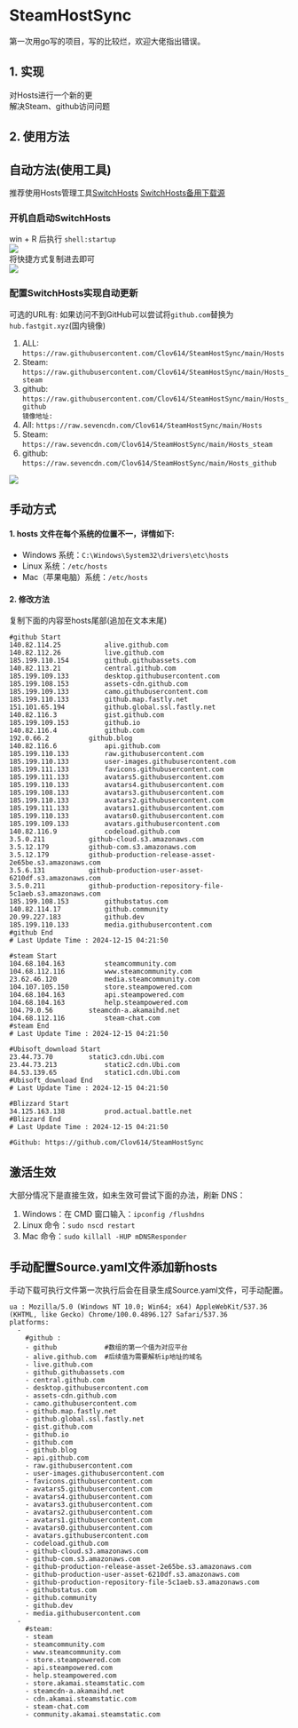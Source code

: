 # SteamHostSync
第一次用go写的项目，写的比较烂，欢迎大佬指出错误。

## 1. 实现
对Hosts进行一个新的更  
解决Steam、github访问问题

## 2. 使用方法
## 自动方法(使用工具)
推荐使用Hosts管理工具[SwitchHosts](https://github.com/oldj/SwitchHosts) 
[SwitchHosts备用下载源](https://nas.iaimi.info/s/nT5pb8jMQp32QwB)
### 开机自启动SwitchHosts
win + R 后执行 `shell:startup`    
![](/img/1.png)  
将快捷方式复制进去即可  
![](/img/2.png)  
### 配置SwitchHosts实现自动更新  
可选的URL有:
如果访问不到GitHub可以尝试将`github.com`替换为`hub.fastgit.xyz`(国内镜像)
1. ALL: `https://raw.githubusercontent.com/Clov614/SteamHostSync/main/Hosts`  
2. Steam: `https://raw.githubusercontent.com/Clov614/SteamHostSync/main/Hosts_steam`  
3. github: `https://raw.githubusercontent.com/Clov614/SteamHostSync/main/Hosts_github`    
`镜像地址:`
4. All: `https://raw.sevencdn.com/Clov614/SteamHostSync/main/Hosts`  
5. Steam: `https://raw.sevencdn.com/Clov614/SteamHostSync/main/Hosts_steam`  
6. github: `https://raw.sevencdn.com/Clov614/SteamHostSync/main/Hosts_github`  

![](/img/3.png)

## 手动方式
#### 1. hosts 文件在每个系统的位置不一，详情如下:
- Windows 系统：`C:\Windows\System32\drivers\etc\hosts`
- Linux 系统：`/etc/hosts`
- Mac（苹果电脑）系统：`/etc/hosts`

#### 2. 修改方法
复制下面的内容至hosts尾部(追加在文本末尾)

```
#github Start
140.82.114.25			alive.github.com
140.82.112.26			live.github.com
185.199.110.154			github.githubassets.com
140.82.113.21			central.github.com
185.199.109.133			desktop.githubusercontent.com
185.199.108.153			assets-cdn.github.com
185.199.109.133			camo.githubusercontent.com
185.199.110.133			github.map.fastly.net
151.101.65.194			github.global.ssl.fastly.net
140.82.116.3			gist.github.com
185.199.109.153			github.io
140.82.116.4			github.com
192.0.66.2			github.blog
140.82.116.6			api.github.com
185.199.110.133			raw.githubusercontent.com
185.199.110.133			user-images.githubusercontent.com
185.199.111.133			favicons.githubusercontent.com
185.199.111.133			avatars5.githubusercontent.com
185.199.110.133			avatars4.githubusercontent.com
185.199.108.133			avatars3.githubusercontent.com
185.199.110.133			avatars2.githubusercontent.com
185.199.111.133			avatars1.githubusercontent.com
185.199.110.133			avatars0.githubusercontent.com
185.199.109.133			avatars.githubusercontent.com
140.82.116.9			codeload.github.com
3.5.0.211			github-cloud.s3.amazonaws.com
3.5.12.179			github-com.s3.amazonaws.com
3.5.12.179			github-production-release-asset-2e65be.s3.amazonaws.com
3.5.6.131			github-production-user-asset-6210df.s3.amazonaws.com
3.5.0.211			github-production-repository-file-5c1aeb.s3.amazonaws.com
185.199.108.153			githubstatus.com
140.82.114.17			github.community
20.99.227.183			github.dev
185.199.110.133			media.githubusercontent.com
#github End
# Last Update Time : 2024-12-15 04:21:50 

#steam Start
104.68.104.163			steamcommunity.com
104.68.112.116			www.steamcommunity.com
23.62.46.120			media.steamcommunity.com
104.107.105.150			store.steampowered.com
104.68.104.163			api.steampowered.com
104.68.104.163			help.steampowered.com
104.79.0.56			steamcdn-a.akamaihd.net
104.68.112.116			steam-chat.com
#steam End
# Last Update Time : 2024-12-15 04:21:50 

#Ubisoft_download Start
23.44.73.70			static3.cdn.Ubi.com
23.44.73.213			static2.cdn.Ubi.com
84.53.139.65			static1.cdn.Ubi.com
#Ubisoft_download End
# Last Update Time : 2024-12-15 04:21:50 

#Blizzard Start
34.125.163.138			prod.actual.battle.net
#Blizzard End
# Last Update Time : 2024-12-15 04:21:50 

#Github: https://github.com/Clov614/SteamHostSync

```

## 激活生效
大部分情况下是直接生效，如未生效可尝试下面的办法，刷新 DNS：
1. Windows：在 CMD 窗口输入：`ipconfig /flushdns`
2. Linux 命令：`sudo nscd restart`
3. Mac 命令：`sudo killall -HUP mDNSResponder`  

## 手动配置Source.yaml文件添加新hosts  
手动下载可执行文件第一次执行后会在目录生成Source.yaml文件，可手动配置。  

```
ua : Mozilla/5.0 (Windows NT 10.0; Win64; x64) AppleWebKit/537.36 (KHTML, like Gecko) Chrome/100.0.4896.127 Safari/537.36
platforms:
  -
    #github :
    - github            #数组的第一个值为对应平台
    - alive.github.com  #后续值为需要解析ip地址的域名
    - live.github.com
    - github.githubassets.com
    - central.github.com
    - desktop.githubusercontent.com
    - assets-cdn.github.com
    - camo.githubusercontent.com
    - github.map.fastly.net
    - github.global.ssl.fastly.net
    - gist.github.com
    - github.io
    - github.com
    - github.blog
    - api.github.com
    - raw.githubusercontent.com
    - user-images.githubusercontent.com
    - favicons.githubusercontent.com
    - avatars5.githubusercontent.com
    - avatars4.githubusercontent.com
    - avatars3.githubusercontent.com
    - avatars2.githubusercontent.com
    - avatars1.githubusercontent.com
    - avatars0.githubusercontent.com
    - avatars.githubusercontent.com
    - codeload.github.com
    - github-cloud.s3.amazonaws.com
    - github-com.s3.amazonaws.com
    - github-production-release-asset-2e65be.s3.amazonaws.com
    - github-production-user-asset-6210df.s3.amazonaws.com
    - github-production-repository-file-5c1aeb.s3.amazonaws.com
    - githubstatus.com
    - github.community
    - github.dev
    - media.githubusercontent.com
  -
    #steam:
    - steam
    - steamcommunity.com
    - www.steamcommunity.com
    - store.steampowered.com
    - api.steampowered.com
    - help.steampowered.com
    - store.akamai.steamstatic.com
    - steamcdn-a.akamaihd.net
    - cdn.akamai.steamstatic.com
    - steam-chat.com
    - community.akamai.steamstatic.com
```
